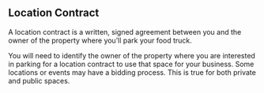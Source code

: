 ## Location Contract

A location contract is a written, signed agreement between you and the owner of the property where you’ll park your food truck.

You will need to identify the owner of the property where you are interested in parking for a location contract to use that space for your business. Some locations or events may have a bidding process. This is true for both private and public spaces.
